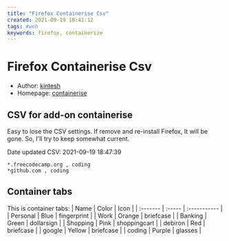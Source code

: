 ```yaml
---
title: "Firefox Containerise Csv"
created: 2021-09-19 18:41:12
tags: #web
keywords: firefox, containerize
---
```


# Firefox Containerise Csv

- Author: [kintesh](https://addons.mozilla.org/en-US/firefox/user/12977780/?utm_source=firefox-browser&utm_medium=firefox-browser&utm_content=addons-manager-user-profile-link)
- Homepage: [containerise](https://github.com/kintesh/containerise)


## CSV for add-on containerise

Easy to lose the CSV settings.  If remove and re-install Firefox, It will be gone.  So, I'll try to keep somewhat current.

Date updated CSV: 2021-09-19 18:47:39

```Csv
*.freecodecamp.org , coding
*github.com , coding
```

## Container tabs

This is container tabs:
| Name     | Color  | Icon         |
| :------- | :----- | :----------- |
| Personal | Blue   | fingerprint  |
| Work     | Orange | briefcase    |
| Banking  | Green  | dollarsign   |
| Shopping | Pink   | shoppingcart |
| debiron  | Red    | briefcase    |
| google   | Yellow | briefcase    |
| coding   | Purple | glasses      |

